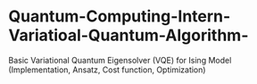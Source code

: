 # Quantum-Computing-Intern-Variatioal-Quantum-Algorithm-
Basic Variational Quantum Eigensolver (VQE) for Ising Model  (Implementation, Ansatz, Cost function, Optimization) 
